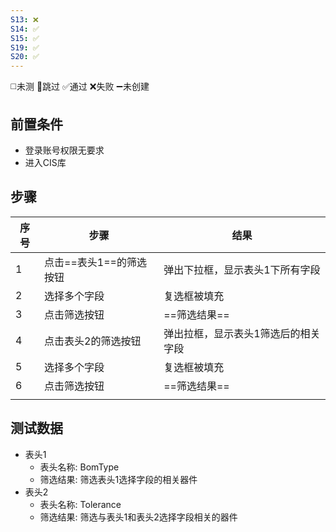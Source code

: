 ```yaml
---
S13: ❌
S14: ✅
S15: ✅
S19: ✅
S20: ✅
---
```

◻️未测    🚫跳过     ✅通过    ❌失败     ➖未创建

## 前置条件

- 登录账号权限无要求
- 进入CIS库

## 步骤

| 序号  | 步骤             | 结果                 |
| --- | -------------- | ------------------ |
| 1   | 点击==表头1==的筛选按钮 | 弹出下拉框，显示表头1下所有字段   |
| 2   | 选择多个字段         | 复选框被填充             |
| 3   | 点击筛选按钮         | ==筛选结果==           |
| 4   | 点击表头2的筛选按钮     | 弹出拉框，显示表头1筛选后的相关字段 |
| 5   | 选择多个字段         | 复选框被填充             |
| 6   | 点击筛选按钮         | ==筛选结果==           |
|     |                |                    |

## 测试数据

- 表头1
	- 表头名称: BomType
	- 筛选结果: 筛选表头1选择字段的相关器件
- 表头2
	- 表头名称: Tolerance
	- 筛选结果: 筛选与表头1和表头2选择字段相关的器件
